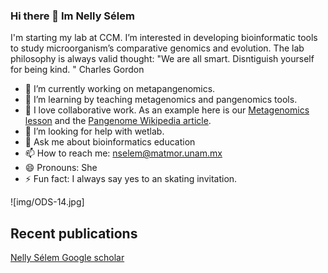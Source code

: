### Hi there 👋 Im Nelly Sélem
I'm starting my lab at CCM. I’m interested in developing bioinformatic tools to study microorganism’s comparative genomics and evolution. The lab philosophy is always valid thought: 
"We are all smart. Disntiguish yourself for being kind. "
Charles Gordon

- 🔭 I’m currently working on metapangenomics. 
- 🌱 I’m learning by teaching metagenomics and pangenomics tools.
- 👯 I love collaborative work. As an example here is our [Metagenomics lesson](https://nselem.github.io/metagenomics-workshop/) and the [Pangenome Wikipedia article](https://en.wikipedia.org/wiki/Pan-genome).
- 🤔 I’m looking for help with wetlab.
- 💬 Ask me about bioinformatics education
- 📫 How to reach me: nselem@matmor.unam.mx
- 😄 Pronouns: She
- ⚡ Fun fact: I always say yes to an skating invitation.

![img/ODS-14.jpg]

## Recent publications
[Nelly Sélem Google scholar](https://scholar.google.com.mx/citations?user=guxuzxsAAAAJ&hl=en)
